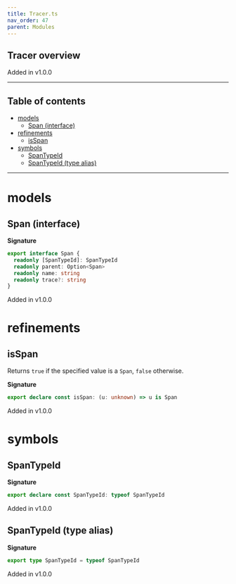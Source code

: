 ```yaml
---
title: Tracer.ts
nav_order: 47
parent: Modules
---
```


## Tracer overview

Added in v1.0.0

---

<h2 class="text-delta">Table of contents</h2>

- [models](#models)
  - [Span (interface)](#span-interface)
- [refinements](#refinements)
  - [isSpan](#isspan)
- [symbols](#symbols)
  - [SpanTypeId](#spantypeid)
  - [SpanTypeId (type alias)](#spantypeid-type-alias)

---

# models

## Span (interface)

**Signature**

```ts
export interface Span {
  readonly [SpanTypeId]: SpanTypeId
  readonly parent: Option<Span>
  readonly name: string
  readonly trace?: string
}
```

Added in v1.0.0

# refinements

## isSpan

Returns `true` if the specified value is a `Span`, `false` otherwise.

**Signature**

```ts
export declare const isSpan: (u: unknown) => u is Span
```

Added in v1.0.0

# symbols

## SpanTypeId

**Signature**

```ts
export declare const SpanTypeId: typeof SpanTypeId
```

Added in v1.0.0

## SpanTypeId (type alias)

**Signature**

```ts
export type SpanTypeId = typeof SpanTypeId
```

Added in v1.0.0
